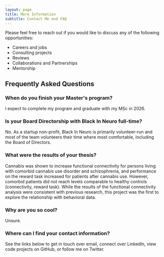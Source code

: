 ```yaml
---
layout: page
title: More Information
subtitle: Contact Me and FAQ
---
```


Please feel free to reach out if you would like to discuss any of the following opportunities:
- Careers and jobs
- Consulting projects
- Reviews
- Collaborations and Partnerships
- Mentorship

## Frequently Asked Questions

### When do you finish your Master's program?

I expect to complete my program and graduate with my MSc in 2026.

### Is your Board Directorship with Black In Neuro full-time?

No. As a startup non-profit, Black In Neuro is primarily volunteer-run and most of the team volunteers their time where most comfortable, including the Board of Directors.

### What were the results of your thesis?

Cannabis was shown to increase functional connectivity for persons living with comorbid cannabis use disorder and schizophrenia, and performance on the reward task increased for patients after cannabis use. However, comorbid patients did not reach levels comparable to healthy controls (connectivity, reward task). While the results of the functional connectivity analysis were consistent with previous research, this project was the first to explore the relationship with behavioral data.

### Why are you so cool?
Unsure.

### Where can I find your contact information?

See the links below to get in touch over email, connect over LinkedIn, view code projects on GitHub, or follow me on Twitter.
